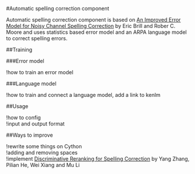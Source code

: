 #Automatic spelling correction component

Automatic spelling correction component is based on [An Improved Error Model for Noisy Channel Spelling Correction](http://www.aclweb.org/anthology/P00-1037)
by Eric Brill and Rober C. Moore and uses statistics based error model and an ARPA language model to correct spelling errors.

##Training

###Error model

!how to train an error model

###Language model

!how to train and connect a language model, add a link to kenlm

##Usage

!how to config  
!input and output format

##Ways to improve

!rewrite some things on Cython  
!adding and removing spaces  
!implement [Discriminative Reranking for Spelling Correction](http://www.aclweb.org/anthology/Y06-1009) by Yang Zhang, Pilian He, Wei Xiang and Mu Li